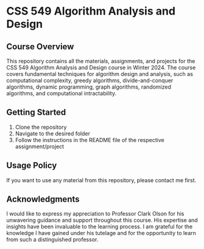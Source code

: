 # CSS 549 Algorithm Analysis and Design


## Course Overview

This repository contains all the materials, assignments, and projects for the CSS 549 Algorithm Analysis and Design course in Winter 2024. The course covers fundamental techniques for algorithm design and analysis, such as computational complexity, greedy algorithms, divide-and-conquer algorithms, dynamic programming, graph algorithms, randomized algorithms, and computational intractability. 

<!-- ## Topics Covered -->

<!-- - **Computational Complexity**: Understanding the efficiency of algorithms.
- **Greedy Algorithms**: Making the locally optimal choice at each stage with the hope of finding a global optimum.
- **Divide and Conquer Algorithms**: Breaking down a problem into two or more sub-problems of the same or related type, until these become simple enough to be solved directly.
- **Dynamic Programming**: Solving complex problems by breaking them down into simpler steps.
- **Graph Algorithms**: Algorithms for processing data structures that can be visualized as nodes with edges between them. -->
<!-- - **Randomized Algorithms**: Algorithms that employ a degree of randomness as part of their logic.
- **Computational Intractability**: Understanding problems for which no efficient solution can be found. -->

## Getting Started

1. Clone the repository
2. Navigate to the desired folder
3. Follow the instructions in the README file of the respective assignment/project

## Usage Policy

If you want to use any material from this repository, please contact me first.

## Acknowledgments
I would like to express my appreciation to Professor Clark Olson for his unwavering guidance and support throughout this course. His expertise and insights have been invaluable to the learning process. I am grateful for the knowledge I have gained under his tutelage and for the opportunity to learn from such a distinguished professor.